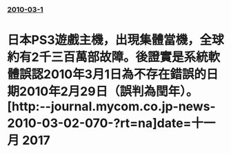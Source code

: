 ### [2010-03-1](/news/2010/03/1/index.md)

##### 
#  日本PS3遊戲主機，出現集體當機，全球約有2千三百萬部故障。後證實是系統軟體誤認2010年3月1日為不存在錯誤的日期2010年2月29日（誤判為閏年）。[http:--journal.mycom.co.jp-news-2010-03-02-070-?rt=na]date=十一月 2017 



